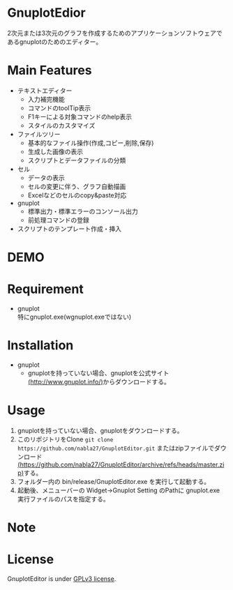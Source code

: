 # GnuplotEdior

2次元または3次元のグラフを作成するためのアプリケーションソフトウェアであるgnuplotのためのエディター。

# Main Features

- テキストエディター
  - 入力補完機能
  - コマンドのtoolTip表示
  - F1キーによる対象コマンドのhelp表示
  - スタイルのカスタマイズ
- ファイルツリー
  - 基本的なファイル操作(作成,コピー,削除,保存)
  - 生成した画像の表示
  - スクリプトとデータファイルの分類
- セル
  - データの表示
  - セルの変更に伴う、グラフ自動描画
  - Excelなどのセルのcopy&paste対応
- gnuplot
  - 標準出力・標準エラーのコンソール出力
  - 前処理コマンドの登録
- スクリプトのテンプレート作成・挿入

# DEMO



# Requirement

- gnuplot<br>
  特にgnuplot.exe(wgnuplot.exeではない)

# Installation

- gnuplot
  - gnuplotを持っていない場合、gnuplotを公式サイト[(http://www.gnuplot.info/)](http://www.gnuplot.info/)からダウンロードする。

# Usage

1. gnuplotを持っていない場合、gnuplotをダウンロードする。
1. このリポジトリをClone `git clone https://github.com/nabla27/GnuplotEditor.git`
   またはzipファイルでダウンロード[(https://github.com/nabla27/GnuplotEditor/archive/refs/heads/master.zip)](https://github.com/nabla27/GnuplotEditor/archive/refs/heads/master.zip)する。
3. フォルダー内の bin/release/GnuplotEditor.exe を実行して起動する。
4. 起動後、メニューバーの Widget->Gnuplot Setting のPathに gnuplot.exe 実行ファイルのパスを指定する。

# Note


# License

GnuplotEditor is under [GPLv3 license](https://www.gnu.org/licenses/gpl-3.0.en.html).
